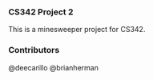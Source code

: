 ### CS342 Project 2
This is a minesweeper project for CS342.

### Contributors
@deecarillo
@brianherman


